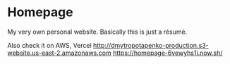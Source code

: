 # Homepage
My very own personal website. Basically this is just a résumé.

Also check it on AWS, Vercel
http://dmytropotapenko-production.s3-website.us-east-2.amazonaws.com
https://homepage-6vewyhs1i.now.sh/

